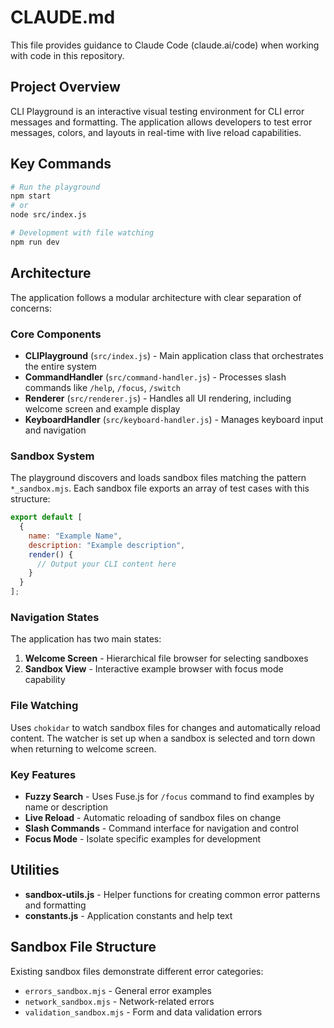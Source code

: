 # CLAUDE.md

This file provides guidance to Claude Code (claude.ai/code) when working with code in this repository.

## Project Overview

CLI Playground is an interactive visual testing environment for CLI error messages and formatting. The application allows developers to test error messages, colors, and layouts in real-time with live reload capabilities.

## Key Commands

```bash
# Run the playground
npm start
# or
node src/index.js

# Development with file watching
npm run dev

```

## Architecture

The application follows a modular architecture with clear separation of concerns:

### Core Components

- **CLIPlayground** (`src/index.js`) - Main application class that orchestrates the entire system
- **CommandHandler** (`src/command-handler.js`) - Processes slash commands like `/help`, `/focus`, `/switch`
- **Renderer** (`src/renderer.js`) - Handles all UI rendering, including welcome screen and example display
- **KeyboardHandler** (`src/keyboard-handler.js`) - Manages keyboard input and navigation

### Sandbox System

The playground discovers and loads sandbox files matching the pattern `*_sandbox.mjs`. Each sandbox file exports an array of test cases with this structure:

```javascript
export default [
  {
    name: "Example Name",
    description: "Example description", 
    render() {
      // Output your CLI content here
    }
  }
];
```

### Navigation States

The application has two main states:
1. **Welcome Screen** - Hierarchical file browser for selecting sandboxes
2. **Sandbox View** - Interactive example browser with focus mode capability

### File Watching

Uses `chokidar` to watch sandbox files for changes and automatically reload content. The watcher is set up when a sandbox is selected and torn down when returning to welcome screen.

### Key Features

- **Fuzzy Search** - Uses Fuse.js for `/focus` command to find examples by name or description
- **Live Reload** - Automatic reloading of sandbox files on change
- **Slash Commands** - Command interface for navigation and control
- **Focus Mode** - Isolate specific examples for development

## Utilities

- **sandbox-utils.js** - Helper functions for creating common error patterns and formatting
- **constants.js** - Application constants and help text

## Sandbox File Structure

Existing sandbox files demonstrate different error categories:
- `errors_sandbox.mjs` - General error examples
- `network_sandbox.mjs` - Network-related errors  
- `validation_sandbox.mjs` - Form and data validation errors